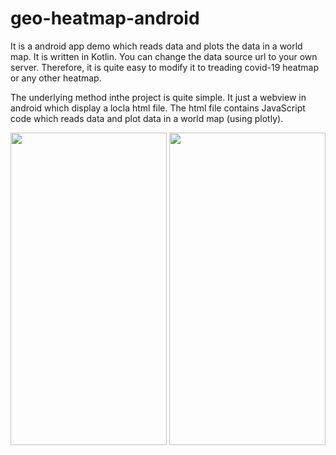 # geo-heatmap-android
It is a android app demo which reads data and plots the data in a world map. It is written in Kotlin. You can change the data source url to your own server. Therefore, it is quite easy to modify it to treading covid-19 heatmap or any other heatmap.

The underlying method inthe project is quite simple. It just a webview in android which display a locla html file. The html file contains JavaScript code which reads data and plot data in a world map (using plotly). 

<img src="https://github.com/DakaiZhou/world-map-heatmap-android/blob/master/app/src/main/assets/Screenshot_1590410817.png" height="500" width="250"> <img src="https://github.com/DakaiZhou/world-map-heatmap-android/blob/master/app/src/main/assets/Screenshot_1590410842.png" height="500" width="250">

